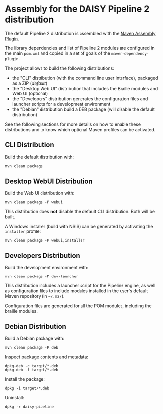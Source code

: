 Assembly for the DAISY Pipeline 2 distribution
==============================================

The default Pipeline 2 distribution is assembled with the [Maven Assembly Plugin](http://maven.apache.org/plugins/maven-assembly-plugin/). 

The library dependencies and list of Pipeline 2 modules are configured in the main `pom.xml` and copied in a set of goals of the `maven-dependency-plugin`.

The project allows to build the following distributions:

 - the "CLI" distribution (with the command line user interface), packaged as a ZIP (_default_)
 - the "Desktop Web UI" distribution that includes the Braille modules and Web UI (optional)
 - the "Developers" distribution generates the configuration files and launcher scripts for a development environment
 - the "Debian" distribution build a DEB package (will disable the default distribution)

See the following sections for more details on how to enable these distributions and to know which optional Maven profiles can be activated.


CLI Distribution
----------------

Build the default distribution with:

	mvn clean package

Desktop WebUI  Distribution
---------------------------

Build the Web UI distribution with:

    mvn clean package -P webui

This distribution does **not** disable the default CLI distribution. Both will be built.

A Windows installer (build with NSIS) can be generated by activating the `installer` profile:

    mvn clean package -P webui,installer


Developers Distribution
-----------------------

Build the development environment with:

    mvn clean package -P dev-launcher

This distribution includes a launcher script for the Pipeline engine, as well as configuration files to include
modules installed in the user's default Maven repository (in `~/.m2/`).

Configuration files are generated for all the POM modules, including the braille modules.
    
Debian Distribution
-------------------

Build a Debian package with:

    mvn clean package -P deb

Inspect package contents and metadata:

    dpkg-deb -c target/*.deb
    dpkg-deb -f target/*.deb

Install the package:

    dpkg -i target/*.deb

Uninstall:

    dpkg -r daisy-pipeline
